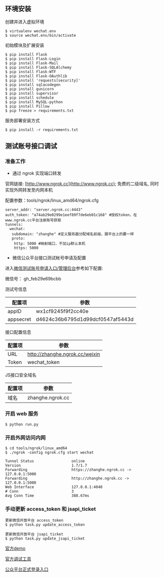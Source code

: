 ## 环境安装

创建并进入虚拟环境
```
$ virtualenv wechat.env
$ source wechat.env/bin/activate
```

初始模块及扩展安装
```
$ pip install Flask
$ pip install Flask-Login
$ pip install Flask-Mail
$ pip install Flask-SQLAlchemy
$ pip install Flask-WTF
$ pip install Flask-OAuthlib
$ pip install 'requests[security]'
$ pip install sqlacodegen
$ pip install gunicorn
$ pip install supervisor
$ pip install schedule
$ pip install MySQL-python
$ pip install Pillow
$ pip freeze > requirements.txt
```

服务部署安装方式
```
$ pip install -r requirements.txt
```


## 测试账号接口调试

### 准备工作

- 通过 ngrok 实现端口转发

官网链接: [http://www.ngrok.cc](http://www.ngrok.cc); 免费的二级域名, 同时实现外网转发至内网本机

配置参数：tools/ngrok/linux_amd64/ngrok.cfg
```
server_addr: "server.ngrok.cc:4443"
auth_token: "a74ab29e0299e1eef89f7de6eb01c168" #授权token，在www.ngrok.cc平台注册账号获取
tunnels:
  wechat:
   subdomain: "zhanghe" #定义服务器分配域名前缀，跟平台上的要一样
   proto:
    http: 5000 #映射端口，不加ip默认本机
    https: 5000
```

- 微信公众平台接口测试帐号申请及配置

进入[微信测试账号申请入口/管理后台](http://mp.weixin.qq.com/debug/cgi-bin/sandbox?t=sandbox/login)参考如下配置:

微信号： gh_feb29e69bcbb

测试号信息

配置项 | 参数
----|------
appID | wx1cf9245f9f2cc40e
appsecret | d4624c36b6795d1d99dcf0547af5443d


接口配置信息

配置项 | 参数
----|------
URL | http://zhanghe.ngrok.cc/weixin
Token | wechat_token


JS接口安全域名

配置项 | 参数
----|------
域名 | zhanghe.ngrok.cc


### 开启 web 服务
```
$ python run.py
```

### 开启外网访问内网
```
$ cd tools/ngrok/linux_amd64
$ ./ngrok -config ngrok.cfg start wechat
```

```
Tunnel Status                 online
Version                       1.7/1.7
Forwarding                    https://zhanghe.ngrok.cc -> 127.0.0.1:5000
Forwarding                    http://zhanghe.ngrok.cc -> 127.0.0.1:5000
Web Interface                 127.0.0.1:4040
# Conn                        3
Avg Conn Time                 388.67ms
```

### 手动更新 access_token 和 jsapi_ticket
```
更新微信开放平台 access_token
$ python task.py update_access_token

更新微信开放平台 jsapi_ticket
$ python task.py update_jsapi_ticket
```


[官方demo](http://203.195.235.76/jssdk/)

[官方调试工具](http://blog.qqbrowser.cc/)

[公众平台正式登录入口](https://mp.weixin.qq.com)
